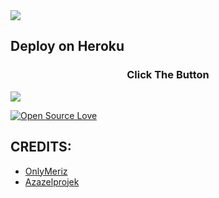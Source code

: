 

<img src="https://telegra.ph//file/474351d74344a8402848d.jpg">

</p>




## Deploy on Heroku
<h3 align="center">Click The Button</h3>
<a href="https://dashboard.heroku.com/new?template=https://github.com/naya1503/Azazel-Project"><img src="https://www.herokucdn.com/deploy/button.svg"></a>
</div>

[![Open Source Love](https://badges.frapsoft.com/os/v2/open-source.png?v=103)](https://github.com/Pinxrobtik/Cid-Prem)

## CREDITS:
- [OnlyMeriz](https://github.com/Naya1503)
- [Azazelprojek](https:github.com/Robotikaazazel)
